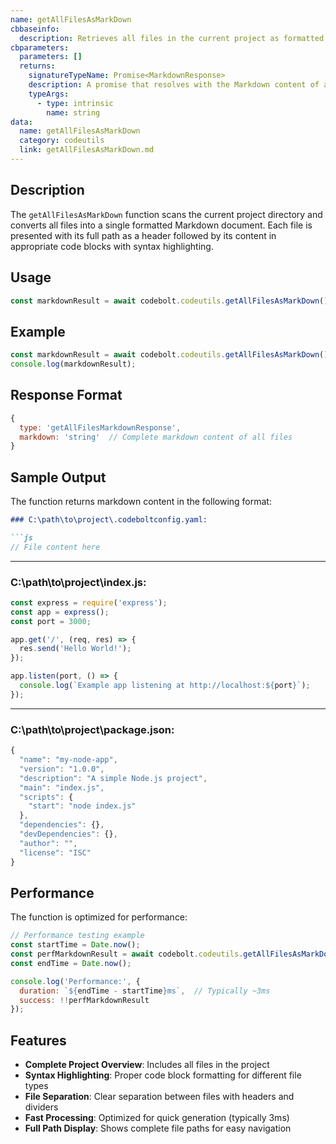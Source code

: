 ```yaml
---
name: getAllFilesAsMarkDown
cbbaseinfo:
  description: Retrieves all files in the current project as formatted Markdown content with syntax highlighting.
cbparameters:
  parameters: []
  returns:
    signatureTypeName: Promise<MarkdownResponse>
    description: A promise that resolves with the Markdown content of all files in the project.
    typeArgs:
      - type: intrinsic
        name: string
data:
  name: getAllFilesAsMarkDown
  category: codeutils
  link: getAllFilesAsMarkDown.md
---
```

<CBBaseInfo/> 
<CBParameters/>

## Description

The `getAllFilesAsMarkDown` function scans the current project directory and converts all files into a single formatted Markdown document. Each file is presented with its full path as a header followed by its content in appropriate code blocks with syntax highlighting.

## Usage

```javascript
const markdownResult = await codebolt.codeutils.getAllFilesAsMarkDown();
```

## Example

```javascript
const markdownResult = await codebolt.codeutils.getAllFilesAsMarkDown();
console.log(markdownResult);
```

## Response Format

```javascript
{
  type: 'getAllFilesMarkdownResponse',
  markdown: 'string'  // Complete markdown content of all files
}
```

## Sample Output

The function returns markdown content in the following format:

```markdown
### C:\path\to\project\.codeboltconfig.yaml:

```js
// File content here
```

---

### C:\path\to\project\index.js:

```js
const express = require('express');
const app = express();
const port = 3000;

app.get('/', (req, res) => {
  res.send('Hello World!');
});

app.listen(port, () => {
  console.log(`Example app listening at http://localhost:${port}`);
});
```

---

### C:\path\to\project\package.json:

```js
{
  "name": "my-node-app",
  "version": "1.0.0",
  "description": "A simple Node.js project",
  "main": "index.js",
  "scripts": {
    "start": "node index.js"
  },
  "dependencies": {},
  "devDependencies": {},
  "author": "",
  "license": "ISC"
}
```

## Performance

The function is optimized for performance:

```javascript
// Performance testing example
const startTime = Date.now();
const perfMarkdownResult = await codebolt.codeutils.getAllFilesAsMarkDown();
const endTime = Date.now();

console.log('Performance:', {
  duration: `${endTime - startTime}ms`,  // Typically ~3ms
  success: !!perfMarkdownResult
});
```

## Features

- **Complete Project Overview**: Includes all files in the project
- **Syntax Highlighting**: Proper code block formatting for different file types
- **File Separation**: Clear separation between files with headers and dividers
- **Fast Processing**: Optimized for quick generation (typically 3ms)
- **Full Path Display**: Shows complete file paths for easy navigation
